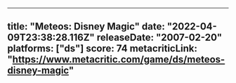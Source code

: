
---
title: "Meteos: Disney Magic"
date: "2022-04-09T23:38:28.116Z"
releaseDate: "2007-02-20"
platforms: ["ds"]
score: 74
metacriticLink: "https://www.metacritic.com/game/ds/meteos-disney-magic"
---
